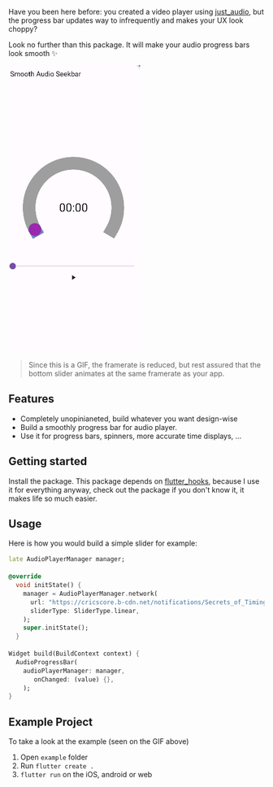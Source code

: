 Have you been here before: you created a video player using [just_audio](https://pub.dev/packages/just_audio),
but the progress bar updates way to infrequently and makes your UX look choppy?

Look no further than this package. It will make your audio progress bars look smooth ✨

![Demo GIF](https://github.com/slashstar-co/audio_progress_bar/blob/master/demo.gif)

> Since this is a GIF, the framerate is reduced, but rest assured that the bottom slider
animates at the same framerate as your app.

## Features

- Completely unopinianeted, build whatever you want design-wise
- Build a smoothly progress bar for audio player.
- Use it for progress bars, spinners, more accurate time displays, ...
## Getting started

Install the package. This package depends on [flutter_hooks](https://pub.dev/packages/flutter_hooks), because I use it for everything
anyway, check out the package if you don't know it, it makes life so much easier.

## Usage

Here is how you would build a simple slider for example:
```dart
late AudioPlayerManager manager;

@override
  void initState() {
    manager = AudioPlayerManager.network(
      url: "https://cricscore.b-cdn.net/notifications/Secrets_of_Timing-%2030.mp3",
      sliderType: SliderType.linear,
    );
    super.initState();
  }

Widget build(BuildContext context) {
  AudioProgressBar(
    audioPlayerManager: manager,
       onChanged: (value) {},
    );
}
```

## Example Project
To take a look at the example (seen on the GIF above)
1. Open ``example`` folder
2. Run ``flutter create .``
3. ``flutter run`` on the iOS, android or web